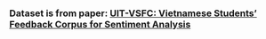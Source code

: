 ### Dataset is from paper: [UIT-VSFC: Vietnamese Students’ Feedback Corpus for Sentiment Analysis](https://ieeexplore.ieee.org/document/8573337)



